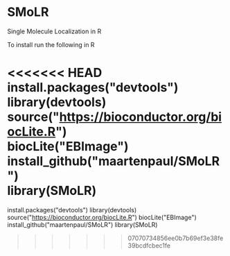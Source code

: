 # SMoLR
Single Molecule Localization in R

To install run the following in R

<<<<<<< HEAD
install.packages("devtools")  
library(devtools)  
source("https://bioconductor.org/biocLite.R")  
biocLite("EBImage")  
install_github("maartenpaul/SMoLR")  
library(SMoLR)  
=======
install.packages("devtools")
library(devtools)
source("https://bioconductor.org/biocLite.R")
biocLite("EBImage")
install_github("maartenpaul/SMoLR")
library(SMoLR)
>>>>>>> 07070734856ee0b7b69ef3e38fe39bcdfcbec1fe
